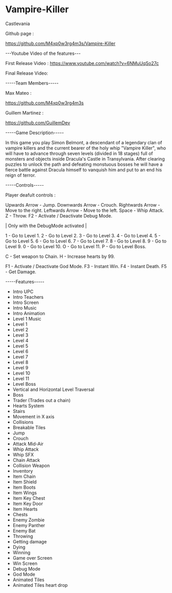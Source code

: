 # Vampire-Killer
Castlevania


Github page :

https://github.com/M4xp0w3rg4m3s/Vampire-Killer

---Youtube Video of the features---

First Release Video :
https://www.youtube.com/watch?v=6NMuUqSo27c

Final Release Video:


-----Team Members-----

Max Mateo :

https://github.com/M4xp0w3rg4m3s

Guillem Martinez :

https://github.com/GuillemDev

-----Game Description-----

In this game you play Simon Belmont,
a descendant of a legendary clan of 
vampire killers and the current bearer 
of the holy whip "Vampire Killer", 
who will have to advance through seven levels 
(divided in 18 stages) full of monsters and
objects inside Dracula's Castle in Transylvania.
After clearing puzzles to unlock the path and
defeating monstuous bosses he will have a 
fierce battle against Dracula himself to 
vanquish him and put to an end his reign 
of terror.

-----Controls-----

Player deafult controls : 

Upwards Arrow - Jump.
Downwards Arrow - Crouch.
Rightwards Arrow - Move to the right.
Leftwards Arrow - Move to the left.
Space - Whip Attack.
Z - Throw.
F2 - Activate / Deactivate Debug Mode.

| Only with the DebugMode activated |

1 - Go to Level 1.
2 - Go to Level 2.
3 - Go to Level 3.
4 - Go to Level 4.
5 - Go to Level 5.
6 - Go to Level 6.
7 - Go to Level 7.
8 - Go to Level 8.
9 - Go to Level 9.
0 - Go to Level 10.
O - Go to Level 11.
P - Go to Level Boss.

C - Set weapon to Chain.
H - Increase hearts by 99.

F1 - Activate / Deactivate God Mode.
F3 - Instant Win.
F4 - Instant Death.
F5 - Get Damage.

-----Features-----

- Intro UPC
- Intro Teachers
- Intro Screen
- Intro Music
- Intro Animation
- Level 1 Music
- Level 1
- Level 2
- Level 3
- Level 4
- Level 5
- Level 6
- Level 7
- Level 8
- Level 9
- Level 10
- Level 11
- Level Boss
- Vertical and Horizontal Level Traversal
- Boss
- Trader (Trades out a chain)
- Hearts System
- Stairs
- Movement in X axis
- Collisions
- Breakable Tiles
- Jump
- Crouch
- Attack Mid-Air
- Whip Attack
- Whip SFX
- Chain Attack
- Collision Weapon
- Inventory
- Item Chain
- Item Shield
- Item Boots
- Item Wings
- Item Key Chest
- Item Key Door
- Item Hearts
- Chests
- Enemy Zombie
- Enemy Panther
- Enemy Bat
- Throwing
- Getting damage
- Dying
- Winning
- Game over Screen
- Win Screen
- Debug Mode
- God Mode
- Animated Tiles
- Animated Tiles heart drop

